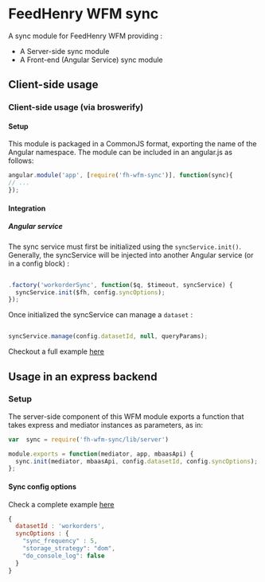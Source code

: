 # FeedHenry WFM sync

A sync module for FeedHenry WFM providing :
- A Server-side sync module
- A Front-end (Angular Service) sync module

## Client-side usage

### Client-side usage (via broswerify)

#### Setup

This module is packaged in a CommonJS format, exporting the name of the Angular namespace.  The module can be included in an angular.js as follows:

```javascript
angular.module('app', [require('fh-wfm-sync')], function(sync){
// ...
});
```
#### Integration

##### Angular service

The sync service must first be initialized using the `syncService.init()`. Generally, the syncService will be injected into another Angular service (or in a config block) :

```javascript

.factory('workorderSync', function($q, $timeout, syncService) {
  syncService.init($fh, config.syncOptions);
});

```

Once initialized the syncService can manage a `dataset` :

```javascript

syncService.manage(config.datasetId, null, queryParams);

```

Checkout a full example [here](https://github.com/feedhenry-staff/wfm-workorder/blob/master/lib/angular/sync-service.js)


## Usage in an express backend

### Setup

The server-side component of this WFM module exports a function that takes express and mediator instances as parameters, as in:

```javascript
var  sync = require('fh-wfm-sync/lib/server')

module.exports = function(mediator, app, mbaasApi) {
  sync.init(mediator, mbaasApi, config.datasetId, config.syncOptions);
};
```
#### Sync config options

Check a complete example [here](https://github.com/feedhenry-staff/wfm-workorder/blob/master/lib/config.js)

```javascript
{
  datasetId : 'workorders',
  syncOptions : {
    "sync_frequency" : 5,
    "storage_strategy": "dom",
    "do_console_log": false
  }
}
```
